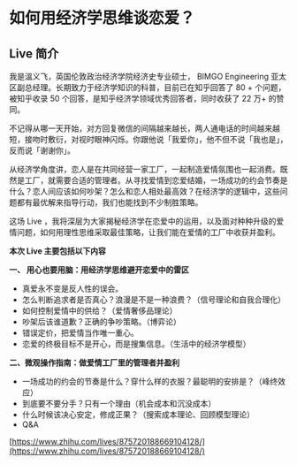 # 如何用经济学思维谈恋爱？ #
## Live 简介 ##
我是溫义飞，英国伦敦政治经济学院经济史专业硕士， BIMGO Engineering 亚太区副总经理。长期致力于经济学知识的科普，目前已在知乎回答了 80 + 个问题，被知乎收录 50 个回答，是知乎经济学领域优秀回答者，同时收获了 22 万+ 的赞同。

不记得从哪一天开始，对方回复微信的间隔越来越长，两人通电话的时间越来越短，接吻时敷衍，对视时眼神闪烁。你跟他说「我爱你」，他不但不说「我也是」，反而说「谢谢你」。

从经济学角度讲，恋人是在共同经营一家工厂，一起制造爱情氛围也一起消费。既然是工厂，就需要合适的管理者。从寻找爱情到恋爱结婚，一场成功的约会节奏是什么？恋人间应该如何吵架？怎么和恋人相处最高效？在经济学的逻辑中，这些问题都有最优解来指导行动，我们也能找到不少制胜策略。

这场 Live ，我将深层为大家揭秘经济学在恋爱中的运用，以及面对种种升级的爱情问题，如何用理性思维采取最佳策略，让我们能在爱情的工厂中收获并盈利。

**本次 Live 主要包括以下内容**

**一、 用心也要用脑：用经济学思维避开恋爱中的雷区**

- 真爱永不变是反人性的误会。
- 怎么判断追求者是否真心？浪漫是不是一种浪费？（信号理论和自我合理化）
- 如何控制爱情中的供给？（爱情奢侈品理论）
- 吵架后该谁道歉？正确的争吵策略。（博弈论）
- 错误定价，把爱情当作唯一重心。
- 恋爱的终极目标不是开心，而是搜集信息。（生活中的经济学模型）

**二、微观操作指南：做爱情工厂里的管理者并盈利**

- 一场成功的约会的节奏是什么？穿什么样的衣服？最聪明的安排是？（峰终效应）
- 到底要不要分手？只有一个理由（机会成本和沉没成本）
- 什么时候该决心安定，修成正果？（搜索成本理论、回顾模型理论）
- Q&A 

[https://www.zhihu.com/lives/875720188669104128/](https://www.zhihu.com/lives/875720188669104128/)